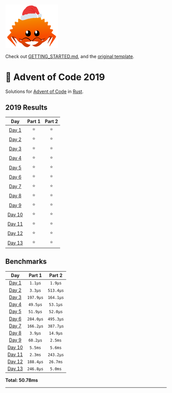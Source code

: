 <img src="./.assets/christmas_ferris.png" width="164">

Check out [GETTING_STARTED.md](https://github.com/Squirreljetpack/aoc_template/blob/main/GETTING_STARTED.md), and the [original template](https://github.com/fspoettel/advent-of-code-rust).

# 🎄 Advent of Code 2019

Solutions for [Advent of Code](https://adventofcode.com/) in [Rust](https://www.rust-lang.org/).

<!--- advent_readme_stars table --->
## 2019 Results

| Day | Part 1 | Part 2 |
| :---: | :---: | :---: |
| [Day 1](https://adventofcode.com/2019/day/1) | ⭐ | ⭐ |
| [Day 2](https://adventofcode.com/2019/day/2) | ⭐ | ⭐ |
| [Day 3](https://adventofcode.com/2019/day/3) | ⭐ | ⭐ |
| [Day 4](https://adventofcode.com/2019/day/4) | ⭐ | ⭐ |
| [Day 5](https://adventofcode.com/2019/day/5) | ⭐ | ⭐ |
| [Day 6](https://adventofcode.com/2019/day/6) | ⭐ | ⭐ |
| [Day 7](https://adventofcode.com/2019/day/7) | ⭐ | ⭐ |
| [Day 8](https://adventofcode.com/2019/day/8) | ⭐ | ⭐ |
| [Day 9](https://adventofcode.com/2019/day/9) | ⭐ | ⭐ |
| [Day 10](https://adventofcode.com/2019/day/10) | ⭐ | ⭐ |
| [Day 11](https://adventofcode.com/2019/day/11) | ⭐ | ⭐ |
| [Day 12](https://adventofcode.com/2019/day/12) | ⭐ | ⭐ |
| [Day 13](https://adventofcode.com/2019/day/13) | ⭐ | ⭐ |
<!--- advent_readme_stars table --->

<!--- benchmarking table --->
## Benchmarks

| Day | Part 1 | Part 2 |
| :---: | :---: | :---:  |
| [Day 1](./src/bin/01.rs) | `1.1µs` | `1.9µs` |
| [Day 2](./src/bin/02.rs) | `3.3µs` | `513.4µs` |
| [Day 3](./src/bin/03.rs) | `197.9µs` | `164.1µs` |
| [Day 4](./src/bin/04.rs) | `49.5µs` | `53.1µs` |
| [Day 5](./src/bin/05.rs) | `51.9µs` | `52.0µs` |
| [Day 6](./src/bin/06.rs) | `284.0µs` | `495.3µs` |
| [Day 7](./src/bin/07.rs) | `166.2µs` | `387.7µs` |
| [Day 8](./src/bin/08.rs) | `3.9µs` | `14.9µs` |
| [Day 9](./src/bin/09.rs) | `60.2µs` | `2.5ms` |
| [Day 10](./src/bin/10.rs) | `5.5ms` | `5.6ms` |
| [Day 11](./src/bin/11.rs) | `2.3ms` | `243.2µs` |
| [Day 12](./src/bin/12.rs) | `188.4µs` | `26.7ms` |
| [Day 13](./src/bin/13.rs) | `246.8µs` | `5.0ms` |

**Total: 50.78ms**
<!--- benchmarking table --->

---
